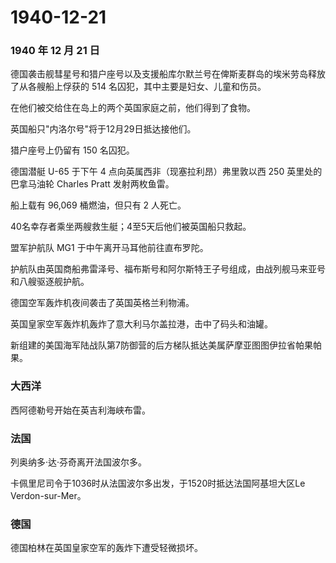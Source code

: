# 1940-12-21

### 1940 年 12 月 21 日

德国袭击舰彗星号和猎户座号以及支援船库尔默兰号在俾斯麦群岛的埃米劳岛释放了从各艘船上俘获的
514 名囚犯，其中主要是妇女、儿童和伤员。

在他们被交给住在岛上的两个英国家庭之前，他们得到了食物。

英国船只"内洛尔号"将于12月29日抵达接他们。

猎户座号上仍留有 150 名囚犯。

德国潜艇 U-65 于下午 4 点向英属西非（现塞拉利昂）弗里敦以西 250
英里处的巴拿马油轮 Charles Pratt 发射两枚鱼雷。

船上载有 96,069 桶燃油，但只有 2 人死亡。

40名幸存者乘坐两艘救生艇；4至5天后他们被英国船只救起。

盟军护航队 MG1 于中午离开马耳他前往直布罗陀。

护航队由英国商船弗雷泽号、福布斯号和阿尔斯特王子号组成，由战列舰马来亚号和八艘驱逐舰护航。

德国空军轰炸机夜间袭击了英国英格兰利物浦。

英国皇家空军轰炸机轰炸了意大利马尔盖拉港，击中了码头和油罐。

新组建的美国海军陆战队第7防御营的后方梯队抵达美属萨摩亚图图伊拉省帕果帕果。

### 大西洋

西阿德勒号开始在英吉利海峡布雷。

### 法国

列奥纳多·达·芬奇离开法国波尔多。

卡佩里尼司令于1036时从法国波尔多出发，于1520时抵达法国阿基坦大区Le
Verdon-sur-Mer。

### 德国

德国柏林在英国皇家空军的轰炸下遭受轻微损坏。
